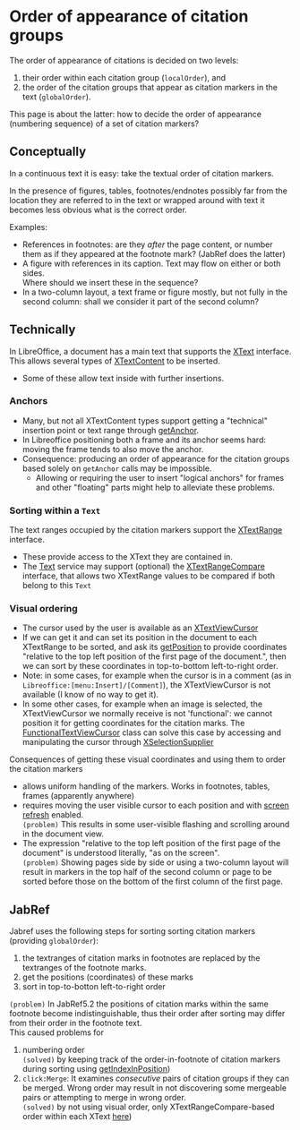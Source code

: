# Order of appearance of citation groups

The order of appearance of citations is decided on two levels:

1. their order within each citation group (`localOrder`), and
2. the order of the citation groups that appear as citation markers in the text (`globalOrder`).

This page is about the latter: how to decide the order of appearance (numbering sequence) of a set of citation markers?

## Conceptually

In a continuous text it is easy: take the textual order of citation markers.

In the presence of figures, tables, footnotes/endnotes possibly far from the location they are referred to in the text or wrapped around with text it becomes less obvious what is the correct order.

Examples:

* References in footnotes: are they _after_ the page content, or number them as if they appeared at the footnote mark? (JabRef does the latter)
* A figure with references in its caption. Text may flow on either or both sides.\
  Where should we insert these in the sequence?
* In a two-column layout, a text frame or figure mostly, but not fully in the second column: shall we consider it part of the second column?

## Technically

In LibreOffice, a document has a main text that supports the [XText](https://api.libreoffice.org/docs/idl/ref/interfacecom\_1\_1sun\_1\_1star\_1\_1text\_1\_1XText.html) interface.\
This allows several types of [XTextContent](https://api.libreoffice.org/docs/idl/ref/interfacecom\_1\_1sun\_1\_1star\_1\_1text\_1\_1XTextContent.html) to be inserted.

* Some of these allow text inside with further insertions.

### Anchors

* Many, but not all XTextContent types support getting a "technical" insertion point or text range through [getAnchor](https://api.libreoffice.org/docs/idl/ref/interfacecom\_1\_1sun\_1\_1star\_1\_1text\_1\_1XTextContent.html#ae82a8b42f6b2578549b68b4483a877d3).
* In Libreoffice positioning both a frame and its anchor seems hard: moving the frame tends to also move the anchor.
* Consequence: producing an order of appearance for the citation groups based solely on `getAnchor` calls may be impossible.
  * Allowing or requiring the user to insert "logical anchors" for frames and other "floating" parts might help to alleviate these problems.

### Sorting within a `Text`

The text ranges occupied by the citation markers support the [XTextRange](https://api.libreoffice.org/docs/idl/ref/interfacecom\_1\_1sun\_1\_1star\_1\_1text\_1\_1XTextRange.html) interface.

* These provide access to the XText they are contained in.
* The [Text](https://api.libreoffice.org/docs/idl/ref/servicecom\_1\_1sun\_1\_1star\_1\_1text\_1\_1Text.html) service may support (optional) the [XTextRangeCompare](https://api.libreoffice.org/docs/idl/ref/interfacecom\_1\_1sun\_1\_1star\_1\_1text\_1\_1XTextRangeCompare.html) interface, that allows two XTextRange values to be compared if both belong to this `Text`

### Visual ordering

* The cursor used by the user is available as an [XTextViewCursor](https://api.libreoffice.org/docs/idl/ref/interfacecom\_1\_1sun\_1\_1star\_1\_1text\_1\_1XTextViewCursor.html)
* If we can get it and can set its position in the document to each XTextRange to be sorted, and ask its [getPosition](https://api.libreoffice.org/docs/idl/ref/interfacecom\_1\_1sun\_1\_1star\_1\_1text\_1\_1XTextViewCursor.html#a9b2bafd342ef75b5d504a9313dbb1389) to provide coordinates "relative to the top left position of the first page of the document.", then we can sort by these coordinates in top-to-bottom left-to-right order.
* Note: in some cases, for example when the cursor is in a comment (as in `Libreoffice:[menu:Insert]/[Comment]`), the XTextViewCursor is not available (I know of no way to get it).
* In some other cases, for example when an image is selected, the XTextViewCursor we normally receive is not 'functional': we cannot position it for getting coordinates for the citation marks. The [FunctionalTextViewCursor](https://github.com/antalk2/jabref/blob/improve-reversibility-rebased-03/src/main/java/org/jabref/model/openoffice/rangesort/FunctionalTextViewCursor.java) class can solve this case by accessing and manipulating the cursor through [XSelectionSupplier](https://api.libreoffice.org/docs/idl/ref/interfacecom\_1\_1sun\_1\_1star\_1\_1view\_1\_1XSelectionSupplier.html)

Consequences of getting these visual coordinates and using them to order the citation markers

* allows uniform handling of the markers. Works in footnotes, tables, frames (apparently anywhere)
* requires moving the user visible cursor to each position and with [screen refresh](https://github.com/antalk2/jabref/blob/improve-reversibility-rebased-03/src/main/java/org/jabref/model/openoffice/uno/UnoScreenRefresh.java) enabled.\
  `(problem)` This results in some user-visible flashing and scrolling around in the document view.
* The expression "relative to the top left position of the first page of the document" is understood literally, "as on the screen".\
  `(problem)` Showing pages side by side or using a two-column layout will result in markers in the top half of the second column or page to be sorted before those on the bottom of the first column of the first page.

## JabRef

Jabref uses the following steps for sorting sorting citation markers (providing `globalOrder`):

1. the textranges of citation marks in footnotes are replaced by the textranges of the footnote marks.
2. get the positions (coordinates) of these marks
3. sort in top-to-botton left-to-right order

`(problem)` In JabRef5.2 the positions of citation marks within the same footnote become indistinguishable, thus their order after sorting may differ from their order in the footnote text.\
This caused problems for

1. numbering order\
   `(solved)` by keeping track of the order-in-footnote of citation markers during sorting using [getIndexInPosition](https://github.com/antalk2/jabref/blob/122d5133fa6c7b44245c5ba5600d398775718664/src/main/java/org/jabref/model/openoffice/rangesort/RangeSortable.java#L21))
2. `click:Merge`: It examines _consecutive_ pairs of citation groups if they can be merged. Wrong order may result in not discovering some mergeable pairs or attempting to merge in wrong order.\
   `(solved)` by not using visual order, only XTextRangeCompare-based order within each XText [here](https://github.com/antalk2/jabref/blob/122d5133fa6c7b44245c5ba5600d398775718664/src/main/java/org/jabref/logic/openoffice/action/EditMerge.java#L325))
